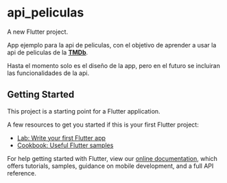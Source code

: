 # api_peliculas

A new Flutter project.

App ejemplo para la api de peliculas, con el objetivo de aprender a usar la api de peliculas de la [**TMDb**](https://www.themoviedb.org/).

Hasta el momento solo es el diseño de la app, pero en el futuro se incluiran las funcionalidades de la api.

## Getting Started

This project is a starting point for a Flutter application.

A few resources to get you started if this is your first Flutter project:

- [Lab: Write your first Flutter app](https://flutter.dev/docs/get-started/codelab)
- [Cookbook: Useful Flutter samples](https://flutter.dev/docs/cookbook)

For help getting started with Flutter, view our
[online documentation](https://flutter.dev/docs), which offers tutorials,
samples, guidance on mobile development, and a full API reference.
